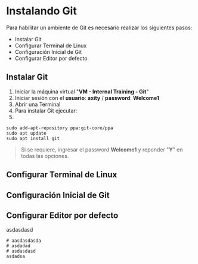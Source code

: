 # Instalando Git
Para habilitar un ambiente de Git es necesario realizar los siguientes pasos:

 - Instalar Git
 - Configurar Terminal de Linux
 - Configuración Inicial de Git
 - Configurar Editor por defecto

## Instalar Git
 1. Iniciar la máquina virtual "**VM - Internal Training - Git**"
 2. Iniciar sesión con el **usuario**: **axity** / **password**: **Welcome1**
 3. Abrir una Terminal
 4. Para instalar Git ejecutar:
 5. 

    sudo add-apt-repository ppa:git-core/ppa
    sudo apt update
    sudo apt install git
    

> Si se requiere, ingresar el password **Welcome1** y reponder "**Y**" en todas las opciones.

## Configurar Terminal de Linux

## Configuración Inicial de Git

## Configurar Editor por defecto
asdasdasd

    # aasdasdasda
    # asdadad
    # asdasdasd
    asdadsa

<!--stackedit_data:
eyJoaXN0b3J5IjpbNzczOTQxMzA1LDgwNDA2Mzg1NywxODM2Mj
M3MDIsOTAzMzAyOTk4LC03MTcyMzY3MTMsLTMwNDEyNjMxOCwx
OTY4MDcxODM0LC0xOTM4NzI1NjcxLDM1OTY3MzQ2LDczMDk5OD
ExNl19
-->